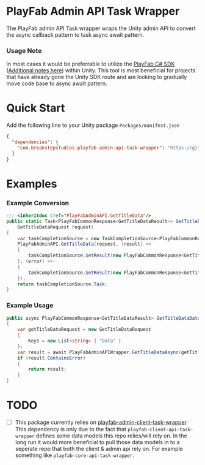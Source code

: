 # PlayFab Admin API Task Wrapper
The PlayFab admin API Task wrapper wraps the Unity admin API to convert the async callback pattern to task async await pattern.

### Usage Note
In most cases it would be preferrable to utilize the [PlayFab C# SDK](https://docs.microsoft.com/en-us/gaming/playfab/sdks/c-sharp/) ([Additional notes here](https://community.playfab.com/questions/47743/unity-stripping-doesnt-work-on-low-setting.html)) within Unity. This tool is most beneficial for projects that have already gone the Unity SDK route and are looking to gradually move code base to async await pattern. 

# Quick Start
Add the following line to your Unity package `Packages/manifest.json`
```json
{
  "dependencies": {
    "com.breakstepstudios.playfab-admin-api-task-wrapper": "https://github.com/Breakstep-Studios/playfab-admin-api-task-wrapper.git#release",
  }
}
```
# Examples
### Example Conversion
```csharp
/// <inheritdoc cref="PlayFabAdminAPI.GetTitleData"/>
public static Task<PlayFabCommonResponse<GetTitleDataResult>> GetTitleDataAsync(
    GetTitleDataRequest request)
{
    var taskCompletionSource = new TaskCompletionSource<PlayFabCommonResponse<GetTitleDataResult>>();
    PlayFabAdminAPI.GetTitleData(request, (result) =>
    {
        taskCompletionSource.SetResult(new PlayFabCommonResponse<GetTitleDataResult>(result,null));
    }, (error) =>
    {
        taskCompletionSource.SetResult(new PlayFabCommonResponse<GetTitleDataResult>(null, error));
    });
    return taskCompletionSource.Task;
}
```

### Example Usage
```csharp
public async PlayFabCommonResponse<GetTitleDataResult> GetTitleDataData()
{
    var getTitleDataRequest = new GetTitleDataRequest
    {
        Keys = new List<string> { "Data" }
    };
    var result = await PlayFabAdminAPIWrapper.GetTitleDataAsync(getTitleDataRequest);
    if (result.ContainsError)
    {
        return result;
    }
}
```
# TODO
- [ ] This package currently relies on [playfab-admin-client-task-wrapper](https://github.com/Breakstep-Studios/playfab-client-api-task-wrapper). This dependency is only due to the fact that `playfab-client-api-task-wrapper` defines some data models this repo relies/will rely on. In the long run it would more beneficial to pull those data models in to a seperate repo that both the client & admin api rely on. For example something like `playfab-core-api-task-wrapper`.
